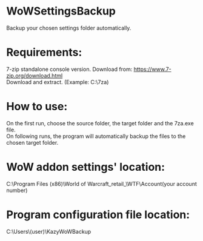 # WoWSettingsBackup
Backup your chosen settings folder automatically.

# Requirements:
7-zip standalone console version. Download from: https://www.7-zip.org/download.html  
Download and extract. (Example: C:\7za)

# How to use:
On the first run, choose the source folder, the target folder and the 7za.exe file.  
On following runs, the program will automatically backup the files to the chosen target folder.

# WoW addon settings' location:
C:\Program Files (x86)\World of Warcraft\_retail_\WTF\Account\(your account number)

# Program configuration file location:
C:\Users\\(user)\KazyWoWBackup
